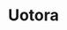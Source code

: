 ---
layout: place
title: "Uotora"
permalink: /new-york/brooklyn/uotora.html
stateAbbr: NY
stateName: New York
cityName: Brooklyn
seo:
  name: "Uotora"
  type: Restaurant
  links: http://uotorabk.com/
description: "Looking for sushi in Brooklyn, New York? Check out Uotora for a delightful Japanese dining experience. Enjoy a variety of sushi and other dishes in a welcomi..."
place_id: ChIJkVcmgJxbwokRIqAid-4ZjFs
photos:
  - name: >-
      places/ChIJkVcmgJxbwokRIqAid-4ZjFs/photos/AeeoHcIxiXEPReL79fYGZ7-niRlGD6SxqNrZBw60kUDHYosblk0v1G8nWCYLc3EYEW8zgOMDSp6KpTFexEUMYQdDb13fYi3t9qmxt8aHBgc9SthGBkSZ8A1WHdGR3aEFjfZYLGFahN_ooGvjGqYhWnBUQGTidHGpVzT50SR5G4fI5GkUh-BSCiNW9VyKLae5KTo4x1yy1nHy5J85jR-VjGBBTeqQtmv_Om6Cf1AQjFQOx5zumsOvOVRZGteQV2p2j8ZZ1SjXu8CxnQYj7ERV3NSs6jVrabjeUrxmfEnRHgCLgZ_q7km3jc-l_jbChdArHqClv1zlmJOHZcEV76vgbBZbpPY3JZV7_CQTE2WfF-kFZ5iMAB7RlyxpYaOxHcCOBUfi2j9xeeryCm4rib4FAEmAqxnxUM6qVxBxIoHSiAqFaF8
    widthPx: 4080
    heightPx: 3072
    authorAttributions:
      - displayName: EAM Vibing
        uri: https://maps.google.com/maps/contrib/116229455988403294354
        photoUri: >-
          https://lh3.googleusercontent.com/a-/ALV-UjX4fG2pLeYKg5liz5pDDej_sGJp5IFloXotL4Y5JKxH20-rxmSe=s100-p-k-no-mo
    flagContentUri: >-
      https://www.google.com/local/imagery/report/?cb_client=maps_api_places.places_api&image_key=!1e10!2sCIHM0ogKEICAgIDj6aivJQ&hl=en-US
    googleMapsUri: >-
      https://www.google.com/maps/place//data=!3m4!1e2!3m2!1sCIHM0ogKEICAgIDj6aivJQ!2e10!4m2!3m1!1s0x89c25b9c80265791:0x5b8c19ee7722a022
  - name: >-
      places/ChIJkVcmgJxbwokRIqAid-4ZjFs/photos/AeeoHcKC1y5FmszNdOLJAv6PDbiWlTnRjWtOwElBCyQFAjHvNp8AbAAGZu71tPLOyIRfu1byX4AjmHptbs-v7fydgJGlWVrBT4D6bkcVtBI2qOIdIL1O73oqNf2ZHb-qy_QFHIj9nxAxjGwU6hC9xEXNHpJc74Rq0_ca1lwC6A6_YRDQbQrTco_-w1J92or-ACfADZIpXjBvau5VhEQo1EG6EXt2a2LoEHHQ6U9GCAb71uhb2giax6_11-puS3ia5kd3yxAFAyM_C1upQ3X-FacH4I6TxWRx5jotRSe8DYGNMLNsUeY7CKxXQuz3yknpZXuAmLj8QsdkDgjK3yzg1QNvDnYUTdUHjeLmyyscP27T3V8FLfox-Hnu81v3hjzZO_GvJYHgb7Zdlwzf6rmBw1tlHiRAjvstvSI3bL2RaN0nY_Q0ysCI
    widthPx: 4800
    heightPx: 3600
    authorAttributions:
      - displayName: Joshua Touriz
        uri: https://maps.google.com/maps/contrib/116311304640139927276
        photoUri: >-
          https://lh3.googleusercontent.com/a-/ALV-UjXiO71i5T8WtAzH9TSxtUnBc7MWLaPcb4fGpy2tnt5K3wsEW5E=s100-p-k-no-mo
    flagContentUri: >-
      https://www.google.com/local/imagery/report/?cb_client=maps_api_places.places_api&image_key=!1e10!2sCIHM0ogKEICAgIDOnOOAnwE&hl=en-US
    googleMapsUri: >-
      https://www.google.com/maps/place//data=!3m4!1e2!3m2!1sCIHM0ogKEICAgIDOnOOAnwE!2e10!4m2!3m1!1s0x89c25b9c80265791:0x5b8c19ee7722a022
  - name: >-
      places/ChIJkVcmgJxbwokRIqAid-4ZjFs/photos/AeeoHcJe3vJTQdda0NPlG4w_5iHo7ERYd2oWIAvWXxTaSlOZEtWXCp5GoMjxR4wgFTh2kU26b-lzTJpvU-xpR8g_gYJSI6bY6MDEuQKn_0j37pUSJhDJCSXZ6yKa8vhEG0xftt37sQlpTJhRGevQBJ2Hbthj3W4Dvzs1HPQK48EUUNSBthekfAmS2THwU_oJIjEsVaYyacVboMJJtDfMs8DzisrZPSN8_GD05yuHev2y2Kd6gS6Vjggfylytpba1I5ic_YKJehoYOPUdGzwipEX-4swbDEHg59048xH3dwh5uSMxMryljivX-hRls3gQonf0aGi-r4F7Vy8fH2fZDG0oo1m4shzubc_Oe9uFz22FlYz2W7K7_i4k-cXed581EFg96jAtW37Xk8KISqUCECFlYMVj4sAbDQJOgudKSPVupcMsZg
    widthPx: 3000
    heightPx: 4000
    authorAttributions:
      - displayName: 유진
        uri: https://maps.google.com/maps/contrib/110574039566320213856
        photoUri: >-
          https://lh3.googleusercontent.com/a/ACg8ocKJ7C6ooTVsClVbnBzdPKGKnpoggcwv_toaXBiQKLduh7-vEw=s100-p-k-no-mo
    flagContentUri: >-
      https://www.google.com/local/imagery/report/?cb_client=maps_api_places.places_api&image_key=!1e10!2sCIHM0ogKEICAgICLqs7geQ&hl=en-US
    googleMapsUri: >-
      https://www.google.com/maps/place//data=!3m4!1e2!3m2!1sCIHM0ogKEICAgICLqs7geQ!2e10!4m2!3m1!1s0x89c25b9c80265791:0x5b8c19ee7722a022
  - name: >-
      places/ChIJkVcmgJxbwokRIqAid-4ZjFs/photos/AeeoHcLwGa-Y6hseDlNug_2Stp91-e1JMeoYXE9wmwepKut81wd28dJtvC2zFLifwBgVY8Q4fEQztfF4xChMSLSgodg3pFmFV6eVVOFgEjqcHHaapwZe0DwvSpQD8YLlbAo6ANfa9PlB8Ay53dWXtNzBeGwLFni6B15dXvFTG9cm030rPlBVoHwXUBiO_1IuC8abLkpELvbEoE6RKwbZLJCcmr9WnhZbZzftowhoUPiLSQB7q_6MUa0ZX8vdrlw7W1kwi0jO9IPDXXrV693-WC5N3HiIU5dnE6uxNgT1GJ39SlWpT6FK0asK0KgQJFoikedyfCfS38JExctaRUyjomRUgG5gdz_RZgHVMmmxIq7MsUJjdKvvOxttI9OgpkXPsbe0Er82hYIG-YDmAnb-nNSbdcYDn2NMg-CqP__IG0-Qs5kh9Q
    widthPx: 4080
    heightPx: 3072
    authorAttributions:
      - displayName: AD W
        uri: https://maps.google.com/maps/contrib/115088606321397040913
        photoUri: >-
          https://lh3.googleusercontent.com/a/ACg8ocJ9LEwS06-f7KWbAHkhdxZTD55YBwumHJoavI2I7e5jID_z7mY5=s100-p-k-no-mo
    flagContentUri: >-
      https://www.google.com/local/imagery/report/?cb_client=maps_api_places.places_api&image_key=!1e10!2sCIHM0ogKEICAgIC7-P34ZQ&hl=en-US
    googleMapsUri: >-
      https://www.google.com/maps/place//data=!3m4!1e2!3m2!1sCIHM0ogKEICAgIC7-P34ZQ!2e10!4m2!3m1!1s0x89c25b9c80265791:0x5b8c19ee7722a022
  - name: >-
      places/ChIJkVcmgJxbwokRIqAid-4ZjFs/photos/AeeoHcK57AZjE9HLIQZiHJU5NfD1TBs6lDXpj0WyjS8wyNrfr6J9T-0MfWYUUAXz1qQtqlxB6vyDfignSczYQWMr0UFHXQ17_REVB2wzVS6rEuW-URE2ShHFLWUHmf-g3O_OCyREgYHP7R1--33olFCIvvYOjoZDSWT3JE7oxunX7ssWIl2nBE8g5lNfHpiYo8XYQk_Kj7ZE1cglQlwu3Y8jHbdn51TJD9ELaGIOBIUUXxZ9PRqwM93IEX8qOwapsoPVkwIbH3E7CIJ2goAdVisnfuowOkq2KmEW_ciMdqayd2PpuJxOqnfaw3q8kjXVsv508LoC1TcaofeNb7oUTs8Tuy40MA101vsme_oKSyHmAlKtmPQO04xaoNpXIfd10pQYb9ToL_eid3Au7hBnFgKyL_A8p2g-uKa8ig_CVyD1sTusOrGf
    widthPx: 4032
    heightPx: 3024
    authorAttributions:
      - displayName: Erin Hwang
        uri: https://maps.google.com/maps/contrib/105701907704493503712
        photoUri: >-
          https://lh3.googleusercontent.com/a-/ALV-UjWfgTjF05-daLexhfOjQEtRF0DwIva-NYSeMVAfZ3QJzMXA6kIM=s100-p-k-no-mo
    flagContentUri: >-
      https://www.google.com/local/imagery/report/?cb_client=maps_api_places.places_api&image_key=!1e10!2sCIHM0ogKEICAgIDOgcG9iwE&hl=en-US
    googleMapsUri: >-
      https://www.google.com/maps/place//data=!3m4!1e2!3m2!1sCIHM0ogKEICAgIDOgcG9iwE!2e10!4m2!3m1!1s0x89c25b9c80265791:0x5b8c19ee7722a022
  - name: >-
      places/ChIJkVcmgJxbwokRIqAid-4ZjFs/photos/AeeoHcJBLUYehRLPequp9BfZ6EKLtzXixVfnKeQdTX7Vd_3d5oyhT2BGsps0m3_LrYsfzX1CCJ7G68we2zybddsVCdQW4oBWGnJAPh-uTIntzPjCoASInhPolxEWi2JSLso4Ws5VJAytf0_P5FVJBO4WsW_nbt1WTRwGz9lE2FqZ7zkyJ0OACtLSB92gmDr2rDQPSugF-GSulFpCFacs-4F5NxsSTv1YL7ydvYfCUaOvIo4qCEl6L9rDovrNerc4lLRWh4kUXSDsMh38weLP5OIBHnpfRq5UyqSelGO6LVpX490r1JmND0CrMQbmxlbLS_YNd7oZq58pPqP2kfVxjCcLOXOOpozBXx6MwYMEWN_fbfD_T-hKHgzKkS3dpx3O0nRj4GVqKaKs-JBqlRlBOJk0J0UrJ1kUQVJaVSarcTqrKBH5sVnQ
    widthPx: 3000
    heightPx: 4000
    authorAttributions:
      - displayName: 유진
        uri: https://maps.google.com/maps/contrib/110574039566320213856
        photoUri: >-
          https://lh3.googleusercontent.com/a/ACg8ocKJ7C6ooTVsClVbnBzdPKGKnpoggcwv_toaXBiQKLduh7-vEw=s100-p-k-no-mo
    flagContentUri: >-
      https://www.google.com/local/imagery/report/?cb_client=maps_api_places.places_api&image_key=!1e10!2sCIHM0ogKEICAgICLqs7guQE&hl=en-US
    googleMapsUri: >-
      https://www.google.com/maps/place//data=!3m4!1e2!3m2!1sCIHM0ogKEICAgICLqs7guQE!2e10!4m2!3m1!1s0x89c25b9c80265791:0x5b8c19ee7722a022
  - name: >-
      places/ChIJkVcmgJxbwokRIqAid-4ZjFs/photos/AeeoHcIqg2rzD-AtPeC39RFy5zd3EACnt1nFWeVh13MGQvNI4ZZMFkJCE3x50RbYvi3uP2H09NVMrl2JUKjIbH-mF0mOB8D9dyTEEd3oIiGFnTbPc4EEUQFU2saQeaEcT7gYWN5jO5VwEw-wvZhwJIWCkTxelgFdcKVZpr6kyeCJAkDgyFEi5Y06IDT9vJILdq92GnyUgNgRMvg9au2k1M0XX5tS_-UIl2Wlw2XoBxnjiYtkVzME2W6EiV_V2o5HaMMUj8hxn57NiXO_4tOSngv_HS9HhFOsV1WsJMcRoMrmRjkeX4An-OyuLxcvWDxO-Ec5mSBPvocQ04NEWB47ZeSUdE64zvwhl7PZt3jhKA__zcg-GLxr2WWNI9rcCiwWW5kHkxR2J8mGDcKYEDV5gEEqYdhkwl4JWoTq3KyMlm0mpNC-0ch6
    widthPx: 4080
    heightPx: 3072
    authorAttributions:
      - displayName: AD W
        uri: https://maps.google.com/maps/contrib/115088606321397040913
        photoUri: >-
          https://lh3.googleusercontent.com/a/ACg8ocJ9LEwS06-f7KWbAHkhdxZTD55YBwumHJoavI2I7e5jID_z7mY5=s100-p-k-no-mo
    flagContentUri: >-
      https://www.google.com/local/imagery/report/?cb_client=maps_api_places.places_api&image_key=!1e10!2sCIHM0ogKEICAgIC7-P345QE&hl=en-US
    googleMapsUri: >-
      https://www.google.com/maps/place//data=!3m4!1e2!3m2!1sCIHM0ogKEICAgIC7-P345QE!2e10!4m2!3m1!1s0x89c25b9c80265791:0x5b8c19ee7722a022
  - name: >-
      places/ChIJkVcmgJxbwokRIqAid-4ZjFs/photos/AeeoHcIwfrM0VFjsD67du633pwfVnSqEkgPcZDlcYrWpyNiJ67Lr_4SP6s9HiG-oVIXHPwTbatCjihL2g1QWYlh4-rla2Ca-Kp7a3Bu40E3_D7Jcg87_e500mHr1MhJrdWAalkx7M201sLhhIqeGAvG3k94xIbsEgwVLF-w-AebzrqqONPpAId5ZtwUC4IE6ZfwQKdaCQS4_AcwP6Cn0U7f0JmSFm2rp57ABaamIDNeKnyXA21WsSl0Qfd1mhCSH9AEzIUyYqaRMoZX-PI993Xo5YpTeKmOupHHfrm6fdX1v02OUR63wnmu_UVx3ptUkSxtZ20ccJQyt7Axf3_vb5FaLv6PER8RBFDJVOi60yqZyhcyWfqkwvcogcGr_KFe52wO7fB_NNTCvB1DCQQdVJFlyEqlgC6imPbe4lAHH2DZM9Elp_VDb
    widthPx: 3024
    heightPx: 4032
    authorAttributions:
      - displayName: Erin Hwang
        uri: https://maps.google.com/maps/contrib/105701907704493503712
        photoUri: >-
          https://lh3.googleusercontent.com/a-/ALV-UjWfgTjF05-daLexhfOjQEtRF0DwIva-NYSeMVAfZ3QJzMXA6kIM=s100-p-k-no-mo
    flagContentUri: >-
      https://www.google.com/local/imagery/report/?cb_client=maps_api_places.places_api&image_key=!1e10!2sCIHM0ogKEICAgIDOgcG92wE&hl=en-US
    googleMapsUri: >-
      https://www.google.com/maps/place//data=!3m4!1e2!3m2!1sCIHM0ogKEICAgIDOgcG92wE!2e10!4m2!3m1!1s0x89c25b9c80265791:0x5b8c19ee7722a022
  - name: >-
      places/ChIJkVcmgJxbwokRIqAid-4ZjFs/photos/AeeoHcLVCKbkiiNj3cmQ5usiykK7TnpgN7F6Jae5ZTMZvqsOTH7KAxrMIIFram_Nvdqu_ft_QO6Bzs_1tKDpyeB9AqSdWAsnUucMzJn5TijydkmP66FtQIp_n791nxZLX_pfS-yCgPqWVyyjTtekuTK-boI4ixlN9RDkY1zsR2xcFVK0VbkLrDxrM1lZDI1TphglRRAj-vO7xw8tqKCG1RGs2w-dNIGfATQYtjCUo5P1V7eg0pVZGeD8wFCUgO0sy8eS7vqSNFZBOp_GBx3v0zg4IVB4pjdUs8Q0ArD5SmjVQVCSIUk0fxDnVRntRJPXH6ZriS9hMaXZ1FwnrpNL9BsSY_7CkW9ExfUEaQoMXx5rlSj3zPWVst3wFxOjfgeMXTbZFZtTOAa7kfQ28MM03pLzm4aF52WRZpcL_P6egc_2fDDLdgPA
    widthPx: 4080
    heightPx: 3072
    authorAttributions:
      - displayName: AD W
        uri: https://maps.google.com/maps/contrib/115088606321397040913
        photoUri: >-
          https://lh3.googleusercontent.com/a/ACg8ocJ9LEwS06-f7KWbAHkhdxZTD55YBwumHJoavI2I7e5jID_z7mY5=s100-p-k-no-mo
    flagContentUri: >-
      https://www.google.com/local/imagery/report/?cb_client=maps_api_places.places_api&image_key=!1e10!2sCIHM0ogKEICAgIC7-P34-QE&hl=en-US
    googleMapsUri: >-
      https://www.google.com/maps/place//data=!3m4!1e2!3m2!1sCIHM0ogKEICAgIC7-P34-QE!2e10!4m2!3m1!1s0x89c25b9c80265791:0x5b8c19ee7722a022
  - name: >-
      places/ChIJkVcmgJxbwokRIqAid-4ZjFs/photos/AeeoHcL03VZZz2Qcuy1pKxuHsjZF2_rTnBsYjf64e0wC2nc2lEDraip5f_585d6-XuhC-hWD4sr5DdCnRdeGsDTPyJIdwFWuD2-CRBHSd9CLXDmroc-03Lu0cs9Nw372CsG4Dr6TUJ0lrAzZVkoLYVpiFCh5wM4OfYl7MR1KRZw2IBtDyx3jCYtJIwOTwdopPDfxsKPtDf7IULX4fNfjSJoRSdcYJDUyF9jQNmsXmquM-ePfVrKeZvM2XOYRtSWNyc7hRcZJv_TPZowzlrLBHDjHGz8N0BkyUSUshdOOKwG6f0URjuE1i-YFGrz6PBfq7wvYsHT6hSr8koVBH2k3Di9ICYS5DDe3rHydsCE7hwjA-oKFKDs6ZQ_d5YpEWRzqsZXBHy4d4a0ZtBYd6NGEQmV1uyUDshTPZfkTmzjyHHNBZJuZmg
    widthPx: 3024
    heightPx: 4032
    authorAttributions:
      - displayName: Emily
        uri: https://maps.google.com/maps/contrib/110940831897834395163
        photoUri: >-
          https://lh3.googleusercontent.com/a-/ALV-UjUZbGj74HoNehQDrPgolM0RmXhLnqFwrifaSdYFu4uT7jUVTMmI=s100-p-k-no-mo
    flagContentUri: >-
      https://www.google.com/local/imagery/report/?cb_client=maps_api_places.places_api&image_key=!1e10!2sCIHM0ogKEICAgIDK54CYBQ&hl=en-US
    googleMapsUri: >-
      https://www.google.com/maps/place//data=!3m4!1e2!3m2!1sCIHM0ogKEICAgIDK54CYBQ!2e10!4m2!3m1!1s0x89c25b9c80265791:0x5b8c19ee7722a022
address: 1075 Bergen St, Brooklyn, NY 11216, USA
street: 1075 Bergen St
city: Brooklyn
state: NY
zip: '11216'
country: USA
neighborhood: Crown Heights
latitude: '40.676331'
longitude: '-73.950512'
accessibility_options:
  wheelchairAccessibleParking: false
  wheelchairAccessibleEntrance: true
business_status: OPERATIONAL
name: Uotora
google_maps_links:
  directionsUri: >-
    https://www.google.com/maps/dir//''/data=!4m7!4m6!1m1!4e2!1m2!1m1!1s0x89c25b9c80265791:0x5b8c19ee7722a022!3e0
  placeUri: https://maps.google.com/?cid=6596676066182602786
  writeAReviewUri: >-
    https://www.google.com/maps/place//data=!4m3!3m2!1s0x89c25b9c80265791:0x5b8c19ee7722a022!12e1
  reviewsUri: >-
    https://www.google.com/maps/place//data=!4m4!3m3!1s0x89c25b9c80265791:0x5b8c19ee7722a022!9m1!1b1
  photosUri: >-
    https://www.google.com/maps/place//data=!4m3!3m2!1s0x89c25b9c80265791:0x5b8c19ee7722a022!10e5
primary_type: Sushi Restaurant
opening_hours:
  regular: null
  current: null
secondary_opening_hours:
  regular:
    weekdayDescriptions: null
    type: null
  current:
    weekdayDescriptions: null
    type: null
phone: (718) 513-0724
price_level: null
price_range: $100 &ndash; & up
rating: '4.6'
rating_count: 273
website: http://uotorabk.com/
reviews:
  - name: >-
      places/ChIJkVcmgJxbwokRIqAid-4ZjFs/reviews/ChZDSUhNMG9nS0VJQ0FnSUQ3bWN5alJnEAE
    relativePublishTimeDescription: 7 months ago
    rating: 5
    text:
      text: >-
        One of the best omakase experiences I’ve ever had. The restaurant had a
        quiet but authentic feeling atmosphere. Highly recommend and will
        definitely be coming back again
      languageCode: en
    originalText:
      text: >-
        One of the best omakase experiences I’ve ever had. The restaurant had a
        quiet but authentic feeling atmosphere. Highly recommend and will
        definitely be coming back again
      languageCode: en
    authorAttribution:
      displayName: Anthony Chang
      uri: https://www.google.com/maps/contrib/108605023972810415510/reviews
      photoUri: >-
        https://lh3.googleusercontent.com/a-/ALV-UjU-X6KSDmtdFtCUg47V9oDwiuTFXMH0feUpCZ3OB3mLJoVCN76D=s128-c0x00000000-cc-rp-mo-ba3
    publishTime: '2024-08-25T21:59:06.277574Z'
    flagContentUri: >-
      https://www.google.com/local/review/rap/report?postId=ChZDSUhNMG9nS0VJQ0FnSUQ3bWN5alJnEAE&d=17924085&t=1
    googleMapsUri: >-
      https://www.google.com/maps/reviews/data=!4m6!14m5!1m4!2m3!1sChZDSUhNMG9nS0VJQ0FnSUQ3bWN5alJnEAE!2m1!1s0x89c25b9c80265791:0x5b8c19ee7722a022
  - name: >-
      places/ChIJkVcmgJxbwokRIqAid-4ZjFs/reviews/ChZDSUhNMG9nS0VJQ0FnSUM3LUwzc1BBEAE
    relativePublishTimeDescription: 8 months ago
    rating: 5
    text:
      text: >-
        Great casual omakase experience


        Bae surprised me with dinner- I thought we were just gonna pop into a
        place that had oysters bc I was craving them.


        Got the sushi omakase, 2 different sake carafes, and an extra oyster


        The oysters were 15/10. So creamy and flavorful. Not super cold as most
        Western style oysters, which allowed the flavor really shine. The soft
        shell crab was also perfect.


        As others have shared, the omakase arrives in flights, which isn't
        horrible but I see what people mean about not getting the freshest piece
        of each round. I think a bit of wasabi was added between the fish and
        rice of some pieces, which took away from the experience of the fish in
        my opinion. Still, it was very delicious.


        The miso soup service at the end of the meal arrived in a perfect cup
        for sipping. The tiny clams were a pleasant surprise that elevated the
        mild soup. Now I want all my miso soup with clams!


        The staff was all very friendly, professional, and knowledgeable about
        the menu.


        Would return to try their other non-omakase menu items.
      languageCode: en
    originalText:
      text: >-
        Great casual omakase experience


        Bae surprised me with dinner- I thought we were just gonna pop into a
        place that had oysters bc I was craving them.


        Got the sushi omakase, 2 different sake carafes, and an extra oyster


        The oysters were 15/10. So creamy and flavorful. Not super cold as most
        Western style oysters, which allowed the flavor really shine. The soft
        shell crab was also perfect.


        As others have shared, the omakase arrives in flights, which isn't
        horrible but I see what people mean about not getting the freshest piece
        of each round. I think a bit of wasabi was added between the fish and
        rice of some pieces, which took away from the experience of the fish in
        my opinion. Still, it was very delicious.


        The miso soup service at the end of the meal arrived in a perfect cup
        for sipping. The tiny clams were a pleasant surprise that elevated the
        mild soup. Now I want all my miso soup with clams!


        The staff was all very friendly, professional, and knowledgeable about
        the menu.


        Would return to try their other non-omakase menu items.
      languageCode: en
    authorAttribution:
      displayName: AD W
      uri: https://www.google.com/maps/contrib/115088606321397040913/reviews
      photoUri: >-
        https://lh3.googleusercontent.com/a/ACg8ocJ9LEwS06-f7KWbAHkhdxZTD55YBwumHJoavI2I7e5jID_z7mY5=s128-c0x00000000-cc-rp-mo-ba4
    publishTime: '2024-08-12T12:25:52.986570Z'
    flagContentUri: >-
      https://www.google.com/local/review/rap/report?postId=ChZDSUhNMG9nS0VJQ0FnSUM3LUwzc1BBEAE&d=17924085&t=1
    googleMapsUri: >-
      https://www.google.com/maps/reviews/data=!4m6!14m5!1m4!2m3!1sChZDSUhNMG9nS0VJQ0FnSUM3LUwzc1BBEAE!2m1!1s0x89c25b9c80265791:0x5b8c19ee7722a022
  - name: >-
      places/ChIJkVcmgJxbwokRIqAid-4ZjFs/reviews/ChdDSUhNMG9nS0VJQ0FnSUNMcXM3ZzZRRRAB
    relativePublishTimeDescription: 9 months ago
    rating: 5
    text:
      text: >-
        Very nice omakase experience. The place is compact but neat. Sushi was
        delicious. I recommend adding ootoro for an additional piece.
      languageCode: en
    originalText:
      text: >-
        Very nice omakase experience. The place is compact but neat. Sushi was
        delicious. I recommend adding ootoro for an additional piece.
      languageCode: en
    authorAttribution:
      displayName: 유진
      uri: https://www.google.com/maps/contrib/110574039566320213856/reviews
      photoUri: >-
        https://lh3.googleusercontent.com/a/ACg8ocKJ7C6ooTVsClVbnBzdPKGKnpoggcwv_toaXBiQKLduh7-vEw=s128-c0x00000000-cc-rp-mo
    publishTime: '2024-06-18T00:32:27.090153Z'
    flagContentUri: >-
      https://www.google.com/local/review/rap/report?postId=ChdDSUhNMG9nS0VJQ0FnSUNMcXM3ZzZRRRAB&d=17924085&t=1
    googleMapsUri: >-
      https://www.google.com/maps/reviews/data=!4m6!14m5!1m4!2m3!1sChdDSUhNMG9nS0VJQ0FnSUNMcXM3ZzZRRRAB!2m1!1s0x89c25b9c80265791:0x5b8c19ee7722a022
  - name: >-
      places/ChIJkVcmgJxbwokRIqAid-4ZjFs/reviews/ChdDSUhNMG9nS0VJQ0FnTURBaE9ISjNnRRAB
    relativePublishTimeDescription: 2 months ago
    rating: 4
    text:
      text: >-
        I lived right next door to Uotora for three years and finally decided to
        try it. This was my first omakase and they were super accommodating to
        my many allergies (shellfish and carrots), which made me feel completely
        at ease and able to fully enjoy the meal.


        Beyond the amazing food, I loved the atmosphere of the space—intimate
        and welcoming. Each time the chef presented a new piece, they shared
        where the fish was from, which added such a special touch to the
        experience.


        If you’re looking for a top-tier omakase with warm hospitality and
        incredible food, Uotora is a must.
      languageCode: en
    originalText:
      text: >-
        I lived right next door to Uotora for three years and finally decided to
        try it. This was my first omakase and they were super accommodating to
        my many allergies (shellfish and carrots), which made me feel completely
        at ease and able to fully enjoy the meal.


        Beyond the amazing food, I loved the atmosphere of the space—intimate
        and welcoming. Each time the chef presented a new piece, they shared
        where the fish was from, which added such a special touch to the
        experience.


        If you’re looking for a top-tier omakase with warm hospitality and
        incredible food, Uotora is a must.
      languageCode: en
    authorAttribution:
      displayName: Estee Daveed
      uri: https://www.google.com/maps/contrib/109353871033883685379/reviews
      photoUri: >-
        https://lh3.googleusercontent.com/a-/ALV-UjXmX4crN0thHqjZQiIPSpboVoPIx9IkGsWITrok0PsOBtJm4GRg=s128-c0x00000000-cc-rp-mo-ba2
    publishTime: '2025-02-07T00:29:16.228108Z'
    flagContentUri: >-
      https://www.google.com/local/review/rap/report?postId=ChdDSUhNMG9nS0VJQ0FnTURBaE9ISjNnRRAB&d=17924085&t=1
    googleMapsUri: >-
      https://www.google.com/maps/reviews/data=!4m6!14m5!1m4!2m3!1sChdDSUhNMG9nS0VJQ0FnTURBaE9ISjNnRRAB!2m1!1s0x89c25b9c80265791:0x5b8c19ee7722a022
  - name: >-
      places/ChIJkVcmgJxbwokRIqAid-4ZjFs/reviews/ChZDSUhNMG9nS0VJQ0FnTUN3OGNxS1V3EAE
    relativePublishTimeDescription: 3 weeks ago
    rating: 1
    text:
      text: >-
        Walked in for our omakase reservation and it smelled like a sorority
        house with the AC out for 3 days in the summer. Straight up fish market.
        very off putting and big red flag for the freshness of the fish. Astoria
        Seafood has all of their fish on ice right by where everyone eats and
        there is no smell at all. Never been to an omakase restaurant that
        reeked like a lake with hypoxia
      languageCode: en
    originalText:
      text: >-
        Walked in for our omakase reservation and it smelled like a sorority
        house with the AC out for 3 days in the summer. Straight up fish market.
        very off putting and big red flag for the freshness of the fish. Astoria
        Seafood has all of their fish on ice right by where everyone eats and
        there is no smell at all. Never been to an omakase restaurant that
        reeked like a lake with hypoxia
      languageCode: en
    authorAttribution:
      displayName: Trey Swan
      uri: https://www.google.com/maps/contrib/102483885333171156097/reviews
      photoUri: >-
        https://lh3.googleusercontent.com/a/ACg8ocJMeLXQ4iGyznYYydpl6_wPXSZCmf9_YMFLg431968NcCPjEw=s128-c0x00000000-cc-rp-mo
    publishTime: '2025-03-19T15:18:00.290285Z'
    flagContentUri: >-
      https://www.google.com/local/review/rap/report?postId=ChZDSUhNMG9nS0VJQ0FnTUN3OGNxS1V3EAE&d=17924085&t=1
    googleMapsUri: >-
      https://www.google.com/maps/reviews/data=!4m6!14m5!1m4!2m3!1sChZDSUhNMG9nS0VJQ0FnTUN3OGNxS1V3EAE!2m1!1s0x89c25b9c80265791:0x5b8c19ee7722a022
parking_options:
  valetParking: false
payment_options:
  acceptsCreditCards: true
  acceptsDebitCards: true
  acceptsCashOnly: false
  acceptsNfc: true
allow_dogs: null
curbside_pickup: null
delivery: true
dine_in: true
good_for_children: false
good_for_groups: true
good_for_sports: false
live_music: false
menu_for_children: false
outdoor_seating: false
reservable: true
restroom: true
serves_beer: true
serves_breakfast: false
serves_brunch: null
serves_cocktails: null
serves_coffee: false
serves_dinner: true
serves_dessert: true
serves_lunch: null
serves_vegetarian_food: true
serves_wine: true
takeout: true
summary: null

---